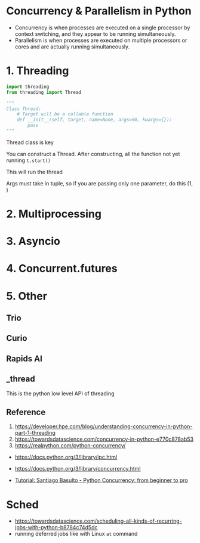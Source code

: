 # Concurrency & Parallelism in Python

- Concurrency is when processes are executed on a single processor by context switching, and they appear to be running simultaneously. 
- Parallelism is when processes are executed on multiple processors or cores and are actually running simultaneously.

# 1. Threading
```python
import threading
from threading import Thread

"""
Class Thread:
    # Target will be a callable function
    def __init__(self, target, name=None, args=90, kwargs={}):
        pass
"""
```
Thread class is key

You can construct a Thread. After constructing, all the function not yet running
```t.start()```

This will run the thread

Args must take in tuple, so if you are passing only one parameter, do this (1, ) 

# 2. Multiprocessing

# 3. Asyncio

# 4. Concurrent.futures

# 5. Other
## Trio
## Curio
## Rapids AI
## _thread
This is the python low level API of threading


## Reference
1. https://developer.hpe.com/blog/understanding-concurrency-in-python-part-1-threading
2. https://towardsdatascience.com/concurrency-in-python-e770c878ab53
3. https://realpython.com/python-concurrency/

- https://docs.python.org/3/library/ipc.html
- https://docs.python.org/3/library/concurrency.html

- [Tutorial: Santiago Basulto - Python Concurrency: from beginner to pro](https://www.youtube.com/watch?v=18B1pznaU1o)

# Sched
- https://towardsdatascience.com/scheduling-all-kinds-of-recurring-jobs-with-python-b8784c74d5dc
- running deferred jobs like with Linux ```at``` command
